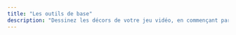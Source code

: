 ```yaml
---
title: "Les outils de base"
description: "Dessinez les décors de votre jeu vidéo, en commençant par un premier tile d'herbe, jusqu'à vous familiariser avec les textures, l'ombrage et le dithering."
---
```

